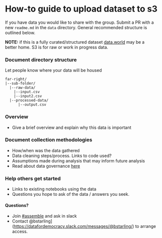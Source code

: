 # How-to guide to upload dataset to s3

If you have data you would like to share with the group. Submit a PR with a new `readme.md` in the `data` directory. General recommended structure is outlined below.

**NOTE:** if this is a fully curated/structured dataset [data.world](https://github.com/Data4Democracy/read-this-first/blob/master/data-world.md) may be a better home. S3 is for raw or work in progress data.

### Document directory structure
Let people know where your data will be housed

```
far-right/  
|--sub-folder/
  |--raw-data/
    |--input.csv
    |--input2.csv
  |--processed-data/
      |--output.csv
```
### Overview
* Give a brief overview and explain why this data is important

### Document collection methodologies
* How/when was the data gathered
* Data cleaning steps/process. Links to code used?
* Assumptions made during analysis that may inform future analysis
* Read about data governance [here](https://github.com/Data4Democracy/read-this-first/blob/master/governance.md)

### Help others get started
* Links to existing notebooks using the data
* Questions you hope to ask of the data / answers you seek.

#### Questions?
* Join [#assemble](https://datafordemocracy.slack.com/messages/assemble/) and ask in slack
* Contact @bstarling](https://datafordemocracy.slack.com/messages/@bstarling/) to arrange access.
